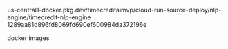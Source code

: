 us-central1-docker.pkg.dev/timecreditaimvp/cloud-run-source-deploy/nlp-engine/timecredit-nlp-engine   1289aa81d896fd8069fd690ef600984da372196e

docker images